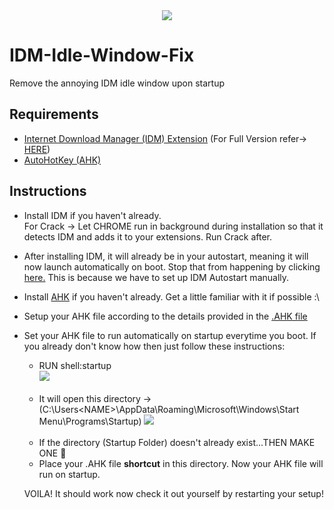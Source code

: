 <div align = "center">
<img src = "https://i.imgur.com/PfM6zqI.png"/>
</div>

# IDM-Idle-Window-Fix

Remove the annoying IDM idle window upon startup

## Requirements

- [Internet Download Manager (IDM) Extension](internetdownloadmanager.com) (For Full Version refer-> [HERE](https://github.com/bBSempai/IDM-Idle-Window-Fix/tree/master/IDM))
- [AutoHotKey (AHK)](https://www.autohotkey.com)

## Instructions 

- Install IDM if you haven't already. <br>
For Crack -> Let CHROME run in background during installation so that it detects IDM and adds it to your extensions. Run Crack after.

- After installing IDM, it will already be in your autostart, meaning it will now launch automatically on boot. Stop that from happening by clicking [here.](https://www.betterhostreview.com/stop-programs-from-launching-automatically-windows-10.html) This is because we have to set up IDM Autostart manually.

- Install [AHK](https://www.autohotkey.com) if you haven't already. Get a little familiar with it if possible :\

- Setup your AHK file according to the details provided in the [.AHK file](https://github.com/bBSempai/IDM-Idle-Window-Fix/blob/master/idm.ahk)

- Set your AHK file to run automatically on startup everytime you boot. If you already don't know how then just follow these instructions:
  - RUN shell:startup <br>
  <img src = "https://i.imgur.com/Umr4unL.jpeg" /> <br> <br>
  - It will open this directory -> (C:\Users\<NAME>\AppData\Roaming\Microsoft\Windows\Start Menu\Programs\Startup)
  <img src = "https://i.imgur.com/EY22e9A.png"/> <br> <br>
  - If the directory (Startup Folder) doesn't already exist...THEN MAKE ONE 🙂 
  - Place your .AHK file **shortcut** in this directory. Now your AHK file will run on startup.
  
  VOILA! It should work now check it out yourself by restarting your setup!
